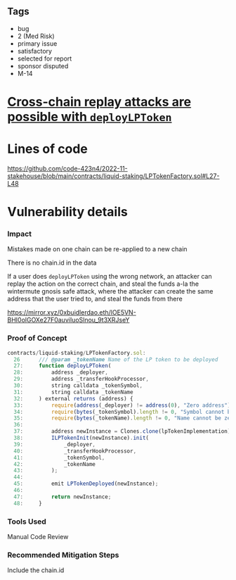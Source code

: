 ## Tags

- bug
- 2 (Med Risk)
- primary issue
- satisfactory
- selected for report
- sponsor disputed
- M-14

# [Cross-chain replay attacks are possible with `deployLPToken`](https://github.com/code-423n4/2022-11-stakehouse-findings/issues/154) 

# Lines of code

https://github.com/code-423n4/2022-11-stakehouse/blob/main/contracts/liquid-staking/LPTokenFactory.sol#L27-L48


# Vulnerability details

### Impact
Mistakes made on one chain can be re-applied to a new chain

There is no chain.id in the data

If a user does `deployLPToken` using the wrong network, an attacker can replay the action on the correct chain, and steal the funds a-la the wintermute gnosis safe attack, where the attacker can create the same address that the user tried to, and steal the funds from there


https://mirror.xyz/0xbuidlerdao.eth/lOE5VN-BHI0olGOXe27F0auviIuoSlnou_9t3XRJseY


### Proof of Concept

```js
contracts/liquid-staking/LPTokenFactory.sol:
  26      /// @param _tokenName Name of the LP token to be deployed
  27:     function deployLPToken(
  28:         address _deployer,
  29:         address _transferHookProcessor,
  30:         string calldata _tokenSymbol,
  31:         string calldata _tokenName
  32:     ) external returns (address) {
  33:         require(address(_deployer) != address(0), "Zero address");
  34:         require(bytes(_tokenSymbol).length != 0, "Symbol cannot be zero");
  35:         require(bytes(_tokenName).length != 0, "Name cannot be zero");
  36: 
  37:         address newInstance = Clones.clone(lpTokenImplementation);
  38:         ILPTokenInit(newInstance).init(
  39:             _deployer,
  40:             _transferHookProcessor,
  41:             _tokenSymbol,
  42:             _tokenName
  43:         );
  44: 
  45:         emit LPTokenDeployed(newInstance);
  46: 
  47:         return newInstance;
  48:     }
```

### Tools Used
Manual Code Review

### Recommended Mitigation Steps
Include the chain.id 
